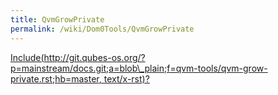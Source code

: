 ```yaml
---
title: QvmGrowPrivate
permalink: /wiki/Dom0Tools/QvmGrowPrivate
---
```


[Include(http://git.qubes-os.org/?p=mainstream/docs.git;a=blob\_plain;f=qvm-tools/qvm-grow-private.rst;hb=master, text/x-rst)?](/wiki/Dom0Tools/Include(http%3A/git.qubes-os.org?p=mainstream/docs.git;a=blob_plain;f=qvm-tools/qvm-grow-private.rst;hb=master,%20text/x-rst))
